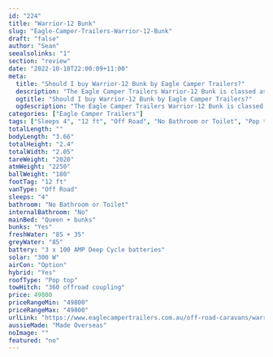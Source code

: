 ```yaml
---
id: "224"
title: "Warrior-12 Bunk"
slug: "Eagle-Camper-Trailers-Warrior-12-Bunk"
draft: "false"
author: "Sean"
seealsolinks: "1"
section: "review"
date: "2022-10-10T22:00:09+11:00"
meta:
  title: "Should I buy Warrior-12 Bunk by Eagle Camper Trailers?"
  description: "The Eagle Camper Trailers Warrior-12 Bunk is classed as Off Road, and sleeps 4 people. It is Made Overseas and comes in at 12 ft. It generally has No Bathroom or Toilet."
  ogtitle: "Should I buy Warrior-12 Bunk by Eagle Camper Trailers?"
  ogdescription: "The Eagle Camper Trailers Warrior-12 Bunk is classed as Off Road, and sleeps 4 people. It is Made Overseas and comes in at 12 ft. It generally has No Bathroom or Toilet."
categories: ["Eagle Camper Trailers"]
tags: ["Sleeps 4", "12 ft", "Off Road", "No Bathroom or Toilet", "Pop top", "Under 50k", "Made Overseas"]
totalLength: ""
bodyLength: "3.66"
totalHeight: "2.4"
totalWidth: "2.05"
tareWeight: "2020"
atmWeight: "2250"
ballWeight: "180"
footTag: "12 ft"
vanType: "Off Road"
sleeps: "4"
bathroom: "No Bathroom or Toilet"
internalBathroom: "No"
mainBed: "Queen + bunks"
bunks: "Yes"
freshWater: "85 + 35"
greyWater: "85"
battery: "3 x 100 AMP Deep Cycle batteries"
solar: "300 W"
airCon: "Option"
hybrid: "Yes"
roofType: "Pop top"
towHitch: "360 offroad coupling"
price: 49800
priceRangeMin: "49800"
priceRangeMax: "49800"
urlLink: "https://www.eaglecampertrailers.com.au/off-road-caravans/warrior-off-road-bunk-bed-hybrid-caravan/"
aussieMade: "Made Overseas"
noImage: ""
featured: "no"
---
```

